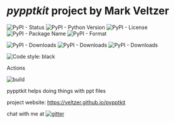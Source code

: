 
# *pypptkit* project by Mark Veltzer

![PyPI - Status](https://img.shields.io/pypi/status/pypptkit)
![PyPI - Python Version](https://img.shields.io/pypi/pyversions/pypptkit)
![PyPI - License](https://img.shields.io/pypi/l/pypptkit)
![PyPI - Package Name](https://img.shields.io/pypi/v/pypptkit)
![PyPI - Format](https://img.shields.io/pypi/format/pypptkit)

![PyPI - Downloads](https://img.shields.io/pypi/dd/pypptkit)
![PyPI - Downloads](https://img.shields.io/pypi/dw/pypptkit)
![PyPI - Downloads](https://img.shields.io/pypi/dm/pypptkit)

![Code style: black](https://img.shields.io/badge/code%20style-black-000000.svg)


Actions

![build](https://github.com/veltzer/pypptkit/workflows/build/badge.svg)

pypptkit helps doing things with ppt files

project website: https://veltzer.github.io/pypptkit

chat with me at [![gitter](https://badges.gitter.im/Join%20Chat.svg)](https://gitter.im/veltzer/mark.veltzer)


